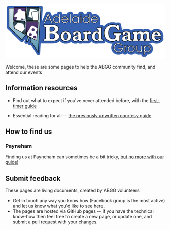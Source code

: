 ![ABGG Logo](ABGG_Logo.png)

Welcome, these are some pages to help the ABGG community find, and attend our events


## Information resources

- Find out what to expect if you've never attended before, with the [first-timer guide](./guides/firsttime)

- Essential reading for all -- [the previously unwritten courtesy guide](./guides/courtesy)

## How to find us

### Payneham

Finding us at Payneham can sometimes be a bit tricky, [but no more with our guide!](./guides/location-payneham)


## Submit feedback

These pages are living documents, created by ABGG volunteers

- Get in touch any way you know how (Facebook group is the most active) and let us know what you'd like to see here.
- The pages are hosted via GitHub pages -- if you have the technical know-how then feel free to create a new page, or update one, and submit a pull request with your changes. 
